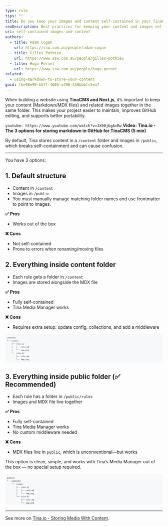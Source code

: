 ```yaml
---
type: rule
tips: ""
title: Do you keep your images and content self-contained in your TinaCMS +  Next.js project?
seoDescription: Best practices for keeping your content and images self-contained in TinaCMS + Next.js, with three options and a recommended setup.
uri: self-contained-images-and-content
authors:
  - title: Adam Cogan
    url: https://ssw.com.au/people/adam-cogan
  - title: Gilles Pothieu
    url: https://www.ssw.com.au/people/gilles-pothieu
  - title: Hugo Pernet
    url: https://www.ssw.com.au/people/hugo-pernet
related:
  - using-markdown-to-store-your-content
guid: fbe98e99-b57f-4605-a498-459bbbfc5ea7
---
```

When building a website using **TinaCMS and Next.js**, it’s important to keep your content (Markdown/MDX files) and related images together in the same folder. This makes your project easier to maintain, improves GitHub editing, and supports better portability.

<!--endintro-->

`youtube: https://www.youtube.com/watch?v=JX90jbgAvRw`
**Video: Tina.io - The 3 options for storing markdown in GitHub for TinaCMS (5 min)**

By default, Tina stores content in a `/content` folder and images in `/public`, which breaks self-containment and can cause confusion.

---

You have 3 options:

## 1. Default structure

* Content in `/content`
* Images in `/public`
* You must manually manage matching folder names and use frontmatter to point to images.

**✅ Pros**

* Works out of the box  
  
**❌ Cons**

* Not self-contained  
* Prone to errors when renaming/moving files

## 2. Everything inside content folder

* Each rule gets a folder in `/content`
* Images are stored alongside the MDX file

**✅ Pros**

* Fully self-contained  
* Tina Media Manager works  
  
**❌ Cons**

* Requires extra setup: update config, collections, and add a middleware

![Figure: Option 2 - Folder structure](option-2-structure.png)

## 3. Everything inside public folder (✅ Recommended)

* Each rule has a folder in `/public/rules`
* Images and MDX file live together

**✅ Pros**

* Fully self-contained  
* Tina Media Manager works  
* No custom middleware needed
  
**❌ Cons**

* MDX files live in `public`, which is unconventional—but works

This option is clean, simple, and works with Tina’s Media Manager out of the box — no special setup required.

![Figure: Option 3 - Folder structure](option-3-structure.png)

---

See more on [Tina.io - Storing Media With Content](https://tina.io/docs/guides/storing-media-with-content).
